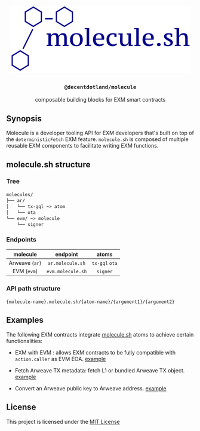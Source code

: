 <p align="center">
  <a href="https://decent.land">
    <img src="./img/molecule.svg" height="180">
  </a>
  <h3 align="center"><code>@decentdotland/molecule</code></h3>
  <p align="center">composable building blocks for EXM smart contracts</p>
</p>


## Synopsis
Molecule is a developer tooling API for EXM developers that's built on top of the `deterministicFetch` EXM feature. `molecule.sh` is composed of multiple reusable EXM components to facilitate writing EXM functions.

## molecule.sh structure

### Tree

```
molecules/
├── ar/ 
│   └── tx-gql ~> atom
│   └── ota
└── evm/ ~> molecule
    └── signer
```
### Endpoints
| molecule  | endpoint | atoms
| :-------------: |:-------------:| :-------------:|
| Arweave (`ar`)   | `ar.molecule.sh`    | `tx-gql` `ota` |
| EVM (`evm`)      | `evm.molecule.sh`     | `signer`

### API path structure

`{molecule-name}.molecule.sh/{atom-name}/{argument1}/{argument2}`

## Examples
The following EXM contracts integrate [molecule.sh](http://molecule.sh) atoms to achieve certain functionalities:

- EXM with EVM : allows EXM contracts to be fully compatible with `action.caller` as EVM EOA. [example](./examples/evm-signing/wtf.md)

-  Fetch Arweave TX metadata: fetch L1 or bundled Arweave TX object. [example](./examples/l2-tx-content-type/wtf.md)

- Convert an Arweave public key to Arweave address. [example](./examples/ownerToAddress/wtf.md)

## License
This project is licensed under the [MIT License](./LICENSE)
